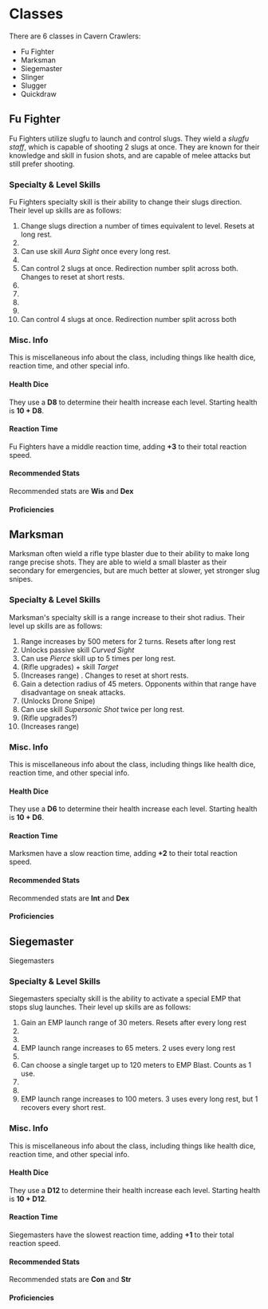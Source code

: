 # Classes
There are 6 classes in Cavern Crawlers:
- Fu Fighter
- Marksman
- Siegemaster
- Slinger
- Slugger
- Quickdraw
## Fu Fighter
Fu Fighters utilize slugfu to launch and control slugs. They wield a *slugfu staff*, which is capable 
of shooting 2 slugs at once.
They are known for their knowledge and skill in fusion shots, and are capable of melee attacks but still prefer shooting.
### Specialty & Level Skills
Fu Fighters specialty skill is their ability to change their slugs direction. 
Their level up skills are as follows:
1. Change slugs direction a number of times equivalent to level. Resets at long rest.
2. 
3. Can use skill *Aura Sight* once every long rest.
4. 
5. Can control 2 slugs at once. Redirection number split across both. Changes to reset at short rests.
6. 
7. 
8. 
9. 
10. Can control 4 slugs at once. Redirection number split across both
### Misc. Info
This is miscellaneous info about the class, including things like health dice, reaction time, and other special info.
#### Health Dice
They use a **D8** to determine their health increase each level. Starting health is **10 + D8**.
#### Reaction Time
Fu Fighters have a middle reaction time, adding **+3** to their total reaction speed.
#### Recommended Stats
Recommended stats are **Wis** and **Dex**
#### Proficiencies

## Marksman
Marksman often wield a rifle type blaster due to their ability to make long range precise shots. They are able to wield a small blaster as their secondary for emergencies, but are much better at slower, yet stronger slug snipes. 
### Specialty & Level Skills
Marksman's specialty skill is a range increase to their shot radius. 
Their level up skills are as follows:
1. Range increases by 500 meters for 2 turns. Resets after long rest
2. Unlocks passive skill *Curved Sight*
3. Can use *Pierce* skill up to 5 times per long rest.
4. (Rifle upgrades) + skill *Target*
5. (Increases range)  . Changes to reset at short rests.
6. Gain a detection radius of 45 meters. Opponents within that range have disadvantage on sneak attacks.
7. (Unlocks Drone Snipe)
8. Can use skill *Supersonic Shot* twice per long rest.
9. (Rifle upgrades?)
10. (Increases range)
### Misc. Info
This is miscellaneous info about the class, including things like health dice, reaction time, and other special info.
#### Health Dice
They use a **D6** to determine their health increase each level. Starting health is **10 + D6**.
#### Reaction Time
Marksmen have a slow reaction time, adding **+2** to their total reaction speed.
#### Recommended Stats
Recommended stats are **Int** and **Dex**
#### Proficiencies
## Siegemaster
Siegemasters 
### Specialty & Level Skills
Siegemasters specialty skill is the ability to activate a special EMP that stops slug launches. 
Their level up skills are as follows:
1. Gain an EMP launch range of 30 meters. Resets after every long rest
3. 
4. 
5. EMP launch range increases to 65 meters. 2 uses every long rest
6. 
7. Can choose a single target up to 120 meters to EMP Blast. Counts as 1 use.
8. 
9. 
10. EMP launch range increases to 100 meters. 3 uses every long rest, but 1 recovers every short rest.
### Misc. Info
This is miscellaneous info about the class, including things like health dice, reaction time, and other special info.
#### Health Dice
They use a **D12** to determine their health increase each level. Starting health is **10 + D12**.
#### Reaction Time
Siegemasters have the slowest reaction time, adding **+1** to their total reaction speed.
#### Recommended Stats
Recommended stats are **Con** and **Str**
#### Proficiencies